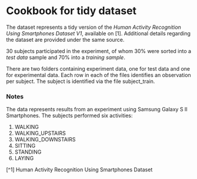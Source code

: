 Cookbook for tidy dataset
=========================

The dataset represents a tidy version of the *Human Activity Recognition Using Smartphones Dataset V1*, available on [1]. Additional details regarding the dataset are provided under the same source. 

30 subjects participated in the experiment, of whom 30% were sorted into a *test data* sample and 70% into a *training sample*. 

There are two folders containing experiment data, one for test data and one for experimental data. Each row in each of the files identifies an observation per subject. The subject is identified via the file subject_train.





### Notes
The data represents results from an experiment using Samsung Galaxy S II Smartphones. The subjects performed six activities:

1. WALKING
2. WALKING_UPSTAIRS
3. WALKING_DOWNSTAIRS
4. SITTING 
5. STANDING
6. LAYING

[^1] Human Activity Recognition Using Smartphones Dataset